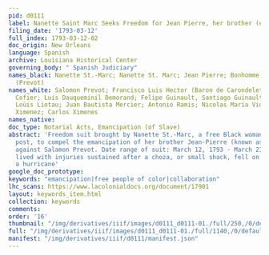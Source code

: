 ```yaml
---
pid: d0111
label: Nanette Saint Marc Seeks Freedom for Jean Pierre, her brother (excerpts)
filing_date: '1793-03-12'
full_index: 1793-03-12-02
doc_origin: New Orleans
language: Spanish
archive: Louisiana Historical Center
governing_body: " Spanish Judiciary"
names_black: Nanette St.-Marc; Nanette St. Marc; Jean Pierre; Bonhomme; Jean Pierre
  (Prevot)
names_white: Salomon Prevot; Francisco Luis Hector (Baron de Carondelet); Santiago
  Cofier; Luis Dauqueminil Demorand; Felipe Guinault, Santiago Guinault; Luis Liotau;
  Loüis Liotau; Juan Bautista Mercier; Antonio Ramis; Nicolas María Vidal; Carlos
  Ximenez; Carlos Ximenes
names_native:
doc_type: Notarial Acts, Emancipation (of Slave)
abstract: 'Freedom suit brought by Nanette St.-Marc, a free Black woman of Attakapas
  post, to compel the emancipation of her brother Jean-Pierre (known as Bonhomme),
  against Salamon Prevot. Date range of suit: March 12, 1793 - March 23, 1793. Jean-Pierre
  lived with injuries sustained after a choza, or small shack, fell on him during
  a hurricane'
google_doc_prototype:
keywords: "emancipation|free people of color|collaboration"
lhc_scans: https://www.lacolonialdocs.org/document/17901
layout: keywords_item.html
collection: keywords
comments:
order: '16'
thumbnail: "/img/derivatives/iiif/images/d0111_d0111-01./full/250,/0/default.jpg"
full: "/img/derivatives/iiif/images/d0111_d0111-01./full/1140,/0/default.jpg"
manifest: "/img/derivatives/iiif/d0111/manifest.json"
---
```

